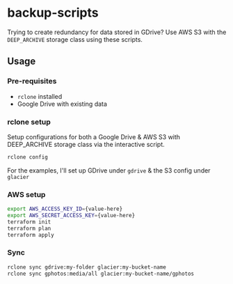 # backup-scripts

Trying to create redundancy for data stored in GDrive? Use AWS S3 with the
`DEEP_ARCHIVE` storage class using these scripts.

## Usage
### Pre-requisites
- `rclone` installed
- Google Drive with existing data

### rclone setup
Setup configurations for both a Google Drive & AWS S3 with DEEP_ARCHIVE storage class via the interactive script.
```bash
rclone config
```
For the examples, I'll set up GDrive under `gdrive` & the S3 config under `glacier`

### AWS setup
```bash
export AWS_ACCESS_KEY_ID={value-here}
export AWS_SECRET_ACCESS_KEY={value-here}
terraform init
terraform plan
terraform apply
```

### Sync
```bash
rclone sync gdrive:my-folder glacier:my-bucket-name
rclone sync gphotos:media/all glacier:my-bucket-name/gphotos
```
